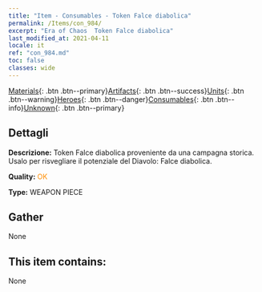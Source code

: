 ```yaml
---
title: "Item - Consumables - Token Falce diabolica"
permalink: /Items/con_984/
excerpt: "Era of Chaos  Token Falce diabolica"
last_modified_at: 2021-04-11
locale: it
ref: "con_984.md"
toc: false
classes: wide
---
```

 [Materials](/it/Items/){: .btn .btn--primary}[Artifacts](/it/Items/Artifacts/){: .btn .btn--success}[Units](/it/Items/Units/){: .btn .btn--warning}[Heroes](/it/Items/Heroes/){: .btn .btn--danger}[Consumables](/it/Items/Consumables/){: .btn .btn--info}[Unknown](/it/Items/Unknown/){: .btn .btn--primary}

## Dettagli
 **Descrizione:** Token Falce diabolica proveniente da una campagna storica. Usalo per risvegliare il potenziale del Diavolo: Falce diabolica.

 **Quality:** <span style="color: #FF8C00">OK</span>

 **Type:** WEAPON PIECE

## Gather

  None

## This item contains:

  None

